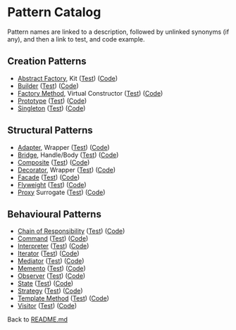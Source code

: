 # Pattern Catalog

Pattern names are linked to a description, followed by unlinked synonyms (if
any), and then a link to test, and code example.

## Creation Patterns

* [Abstract Factory](creation/abstractFactory/AbstractFactory.md), Kit
  ([Test](../../../../../test/java/org/example/gof/creation/abstractFactory/))
  ([Code](creation/abstractFactory/))
* [Builder](creation/builder/Builder.md)
  ([Test](../../../../../test/java/org/example/gof/creation/builder/))
  ([Code](creation/builder/))
* [Factory Method](creation/factoryMethod/FactoryMethod.md), Virtual Constructor
  ([Test](../../../../../test/java/org/example/gof/creation/factoryMethod/))
  ([Code](creation/factoryMethod/))
* [Prototype](creation/prototype/Prototype.md)
  ([Test](../../../../../test/java/org/example/gof/creation/prototype/))
  ([Code](creation/prototype/))
* [Singleton](creation/singleton/Singleton.md)
  ([Test](../../../../../test/java/org/example/gof/creation/singleton/))
  ([Code](creation/singleton/))

## Structural Patterns

* [Adapter](structure/adapter/Adapter.md), Wrapper
  ([Test](../../../../../test/java/org/example/gof/structure/adapter/))
  ([Code](structure/adapter/))
* [Bridge](structure/bridge/Bridge.md), Handle/Body
  ([Test](../../../../../test/java/org/example/gof/structure/bridge/))
  ([Code](structure/bridge/))
* [Composite](structure/composite/Composite.md)
  ([Test](../../../../../test/java/org/example/gof/structure/composite/))
  ([Code](structure/composite/))
* [Decorator](structure/decorator/Decorator.md), Wrapper
  ([Test](../../../../../test/java/org/example/gof/structure/decorator/))
  ([Code](structure/decorator/))
* [Facade](structure/facade/Facade.md)
  ([Test](../../../../../test/java/org/example/gof/structure/facade/))
  ([Code](structure/facade/))
* [Flyweight](structure/flyweight/Flyweight.md)
  ([Test](../../../../../test/java/org/example/gof/structure/flyweight/))
  ([Code](structure/flyweight/))
* [Proxy](structure/proxy/Proxy.md) Surrogate
  ([Test](../../../../../test/java/org/example/gof/structure/proxy/))
  ([Code](structure/proxy/))

## Behavioural Patterns

* [Chain of Responsibility](behaviour/chain/ChainOfResponsibility.md)
  ([Test](../../../../../test/java/org/example/gof/behaviour/chain/))
  ([Code](behaviour/chain/))
* [Command](behaviour/command/Command.md)
  ([Test](../../../../../test/java/org/example/gof/behaviour/command/))
  ([Code](behaviour/command/))
* [Interpreter](behaviour/interpreter/Interpreter.md)
  ([Test](../../../../../test/java/org/example/gof/behaviour/interpreter/))
  ([Code](behaviour/interpreter/))
* [Iterator](behaviour/iterator/Iterator.md)
  ([Test](../../../../../test/java/org/example/gof/behaviour/iterator/))
  ([Code](behaviour/iterator/))
* [Mediator](behaviour/mediator/Mediator.md)
  ([Test](../../../../../test/java/org/example/gof/behaviour/mediator/))
  ([Code](behaviour/mediator/))
* [Memento](behaviour/memento/Memento.md)
  ([Test](../../../../../test/java/org/example/gof/behaviour/memento/))
  ([Code](behaviour/memento/))
* [Observer](behaviour/observer/Observer.md)
  ([Test](../../../../../test/java/org/example/gof/behaviour/observer/))
  ([Code](behaviour/observer/))
* [State](behaviour/state/State.md)
  ([Test](../../../../../test/java/org/example/gof/behaviour/state/))
  ([Code](behaviour/state/))
* [Strategy](behaviour/strategy/Strategy.md)
  ([Test](../../../../../test/java/org/example/gof/behaviour/strategy/))
  ([Code](behaviour/strategy/))
* [Template Method](behaviour/template/Template.md)
  ([Test](../../../../../test/java/org/example/gof/behaviour/template/))
  ([Code](behaviour/template/))
* [Visitor](behaviour/visitor/Visitor.md)
  ([Test](../../../../../test/java/org/example/gof/behaviour/visitor/))
  ([Code](behaviour/visitor/))

Back to [README.md](../../../../../../README.md)